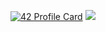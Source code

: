 [![42 Profile Card](https://1337-readme.vercel.app/api/profile?cursus=42cursus&dark=true&login=ilahyani)](https://github.com/mohouyizme/1337-readme)
![](https://img.shields.io/badge/<Code>-<C>-informational?style=flat&logo=<LOGO_NAME>&logoColor=white&color=2bbc8a)

